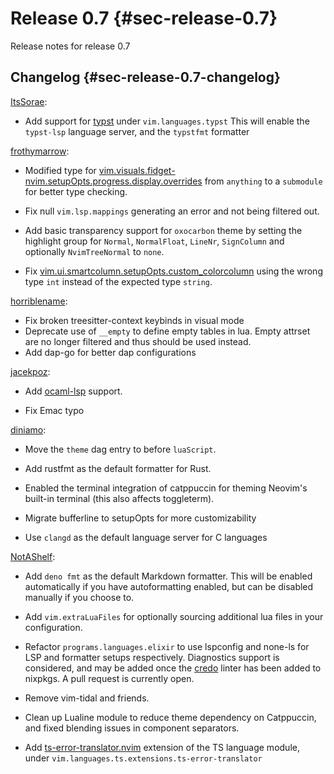 # Release 0.7 {#sec-release-0.7}

Release notes for release 0.7

## Changelog {#sec-release-0.7-changelog}

[ItsSorae](https://github.com/ItsSorae):

- Add support for [typst](https://typst.app/) under `vim.languages.typst` This
  will enable the `typst-lsp` language server, and the `typstfmt` formatter

[frothymarrow](https://github.com/frothymarrow):

- Modified type for
  [vim.visuals.fidget-nvim.setupOpts.progress.display.overrides](#opt-vim.visuals.fidget-nvim.setupOpts.progress.display.overrides)
  from `anything` to a `submodule` for better type checking.

- Fix null `vim.lsp.mappings` generating an error and not being filtered out.

- Add basic transparency support for `oxocarbon` theme by setting the highlight
  group for `Normal`, `NormalFloat`, `LineNr`, `SignColumn` and optionally
  `NvimTreeNormal` to `none`.

- Fix [vim.ui.smartcolumn.setupOpts.custom_colorcolumn](#opt-vim.ui.smartcolumn.setupOpts.custom_colorcolumn)
  using the wrong type `int` instead of the expected type `string`.

[horriblename](https://github.com/horriblename):

- Fix broken treesitter-context keybinds in visual mode
- Deprecate use of `__empty` to define empty tables in lua. Empty attrset are no
  longer filtered and thus should be used instead.
- Add dap-go for better dap configurations

[jacekpoz](https://github.com/jacekpoz):

- Add [ocaml-lsp](https://github.com/ocaml/ocaml-lsp) support.

- Fix Emac typo

[diniamo](https://github.com/diniamo):

- Move the `theme` dag entry to before `luaScript`.

- Add rustfmt as the default formatter for Rust.

- Enabled the terminal integration of catppuccin for theming Neovim's built-in terminal (this also affects toggleterm).

- Migrate bufferline to setupOpts for more customizability

- Use `clangd` as the default language server for C languages

[NotAShelf](https://github.com/notashelf):

- Add `deno fmt` as the default Markdown formatter. This will be enabled
  automatically if you have autoformatting enabled, but can be disabled manually
  if you choose to.

- Add `vim.extraLuaFiles` for optionally sourcing additional lua files in your
  configuration.

- Refactor `programs.languages.elixir` to use lspconfig and none-ls for LSP and
  formatter setups respectively. Diagnostics support is considered, and may be
  added once the [credo](https://github.com/rrrene/credo) linter has been added
  to nixpkgs. A pull request is currently open.

- Remove vim-tidal and friends.

- Clean up Lualine module to reduce theme dependency on Catppuccin, and fixed
  blending issues in component separators.

- Add
  [ts-error-translator.nvim](https://github.com/dmmulroy/ts-error-translator.nvim)
  extension of the TS language module, under
  `vim.languages.ts.extensions.ts-error-translator`
